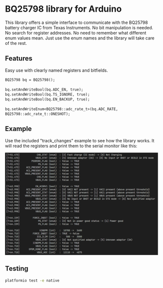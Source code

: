 # BQ25798 library for Arduino

This library offers a simple interface to communicate with the BQ25798 battery charger IC from Texas Instruments. No bit manipulation is needed. No search for register addresses. No need to remember what different enum values mean. Just use the enum names and the library will take care of the rest.

## Features

Easy use with clearly named registers and bitfields.

```
BQ25798 bq = BQ25798();

bq.setAndWriteBool(bq.ADC_EN, true);
bq.setAndWriteBool(bq.TS_IGNORE, true);
bq.setAndWriteBool(bq.EN_BACKUP, true);

bq.setAndWriteEnum<BQ25798::adc_rate_t>(bq.ADC_RATE, BQ25798::adc_rate_t::ONESHOT);
```

## Example

Use the included "track_changes" example to see how the library works. It will read the registers and print them to the serial monitor like this:

![example 1](extras/example1.png)

## Testing

```bash
platformio test -e native
```
